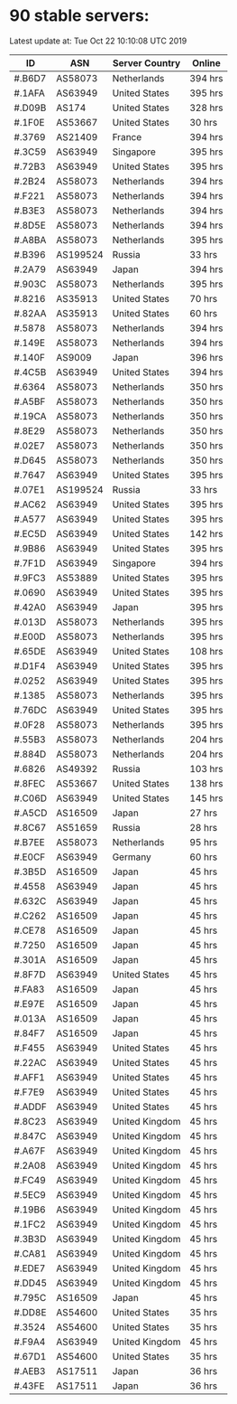 # 90 stable servers:

Latest update at: Tue Oct 22 10:10:08 UTC 2019

| ID | ASN | Server Country | Online |
| -- | --- | -------------- | ------ |
| #.B6D7 | AS58073 | Netherlands | 394 hrs |
| #.1AFA | AS63949 | United States | 395 hrs |
| #.D09B | AS174 | United States | 328 hrs |
| #.1F0E | AS53667 | United States | 30 hrs |
| #.3769 | AS21409 | France | 394 hrs |
| #.3C59 | AS63949 | Singapore | 395 hrs |
| #.72B3 | AS63949 | United States | 395 hrs |
| #.2B24 | AS58073 | Netherlands | 394 hrs |
| #.F221 | AS58073 | Netherlands | 394 hrs |
| #.B3E3 | AS58073 | Netherlands | 394 hrs |
| #.8D5E | AS58073 | Netherlands | 394 hrs |
| #.A8BA | AS58073 | Netherlands | 395 hrs |
| #.B396 | AS199524 | Russia | 33 hrs |
| #.2A79 | AS63949 | Japan | 394 hrs |
| #.903C | AS58073 | Netherlands | 395 hrs |
| #.8216 | AS35913 | United States | 70 hrs |
| #.82AA | AS35913 | United States | 60 hrs |
| #.5878 | AS58073 | Netherlands | 394 hrs |
| #.149E | AS58073 | Netherlands | 394 hrs |
| #.140F | AS9009 | Japan | 396 hrs |
| #.4C5B | AS63949 | United States | 394 hrs |
| #.6364 | AS58073 | Netherlands | 350 hrs |
| #.A5BF | AS58073 | Netherlands | 350 hrs |
| #.19CA | AS58073 | Netherlands | 350 hrs |
| #.8E29 | AS58073 | Netherlands | 350 hrs |
| #.02E7 | AS58073 | Netherlands | 350 hrs |
| #.D645 | AS58073 | Netherlands | 350 hrs |
| #.7647 | AS63949 | United States | 395 hrs |
| #.07E1 | AS199524 | Russia | 33 hrs |
| #.AC62 | AS63949 | United States | 395 hrs |
| #.A577 | AS63949 | United States | 395 hrs |
| #.EC5D | AS63949 | United States | 142 hrs |
| #.9B86 | AS63949 | United States | 395 hrs |
| #.7F1D | AS63949 | Singapore | 394 hrs |
| #.9FC3 | AS53889 | United States | 395 hrs |
| #.0690 | AS63949 | United States | 395 hrs |
| #.42A0 | AS63949 | Japan | 395 hrs |
| #.013D | AS58073 | Netherlands | 395 hrs |
| #.E00D | AS58073 | Netherlands | 395 hrs |
| #.65DE | AS63949 | United States | 108 hrs |
| #.D1F4 | AS63949 | United States | 395 hrs |
| #.0252 | AS63949 | United States | 395 hrs |
| #.1385 | AS58073 | Netherlands | 395 hrs |
| #.76DC | AS63949 | United States | 395 hrs |
| #.0F28 | AS58073 | Netherlands | 395 hrs |
| #.55B3 | AS58073 | Netherlands | 204 hrs |
| #.884D | AS58073 | Netherlands | 204 hrs |
| #.6826 | AS49392 | Russia | 103 hrs |
| #.8FEC | AS53667 | United States | 138 hrs |
| #.C06D | AS63949 | United States | 145 hrs |
| #.A5CD | AS16509 | Japan | 27 hrs |
| #.8C67 | AS51659 | Russia | 28 hrs |
| #.B7EE | AS58073 | Netherlands | 95 hrs |
| #.E0CF | AS63949 | Germany | 60 hrs |
| #.3B5D | AS16509 | Japan | 45 hrs |
| #.4558 | AS63949 | Japan | 45 hrs |
| #.632C | AS63949 | Japan | 45 hrs |
| #.C262 | AS16509 | Japan | 45 hrs |
| #.CE78 | AS16509 | Japan | 45 hrs |
| #.7250 | AS16509 | Japan | 45 hrs |
| #.301A | AS16509 | Japan | 45 hrs |
| #.8F7D | AS63949 | United States | 45 hrs |
| #.FA83 | AS16509 | Japan | 45 hrs |
| #.E97E | AS16509 | Japan | 45 hrs |
| #.013A | AS16509 | Japan | 45 hrs |
| #.84F7 | AS16509 | Japan | 45 hrs |
| #.F455 | AS63949 | United States | 45 hrs |
| #.22AC | AS63949 | United States | 45 hrs |
| #.AFF1 | AS63949 | United States | 45 hrs |
| #.F7E9 | AS63949 | United States | 45 hrs |
| #.ADDF | AS63949 | United States | 45 hrs |
| #.8C23 | AS63949 | United Kingdom | 45 hrs |
| #.847C | AS63949 | United Kingdom | 45 hrs |
| #.A67F | AS63949 | United Kingdom | 45 hrs |
| #.2A08 | AS63949 | United Kingdom | 45 hrs |
| #.FC49 | AS63949 | United Kingdom | 45 hrs |
| #.5EC9 | AS63949 | United Kingdom | 45 hrs |
| #.19B6 | AS63949 | United Kingdom | 45 hrs |
| #.1FC2 | AS63949 | United Kingdom | 45 hrs |
| #.3B3D | AS63949 | United Kingdom | 45 hrs |
| #.CA81 | AS63949 | United Kingdom | 45 hrs |
| #.EDE7 | AS63949 | United Kingdom | 45 hrs |
| #.DD45 | AS63949 | United Kingdom | 45 hrs |
| #.795C | AS16509 | Japan | 45 hrs |
| #.DD8E | AS54600 | United States | 35 hrs |
| #.3524 | AS54600 | United States | 35 hrs |
| #.F9A4 | AS63949 | United Kingdom | 45 hrs |
| #.67D1 | AS54600 | United States | 35 hrs |
| #.AEB3 | AS17511 | Japan | 36 hrs |
| #.43FE | AS17511 | Japan | 36 hrs |

